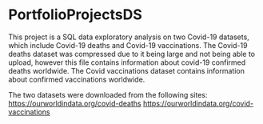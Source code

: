 # PortfolioProjectsDS

This project is a SQL data exploratory analysis on two Covid-19 datasets, which include Covid-19 deaths and Covid-19 vaccinations. The Covid-19 deaths dataset was
compressed due to it being large and not being able to upload, however this file contains information about covid-19 confirmed deaths worldwide. The Covid vaccinations dataset 
contains information about confirmed vaccinations worldwide. 

The two datasets were downloaded from the following sites:
https://ourworldindata.org/covid-deaths
https://ourworldindata.org/covid-vaccinations
